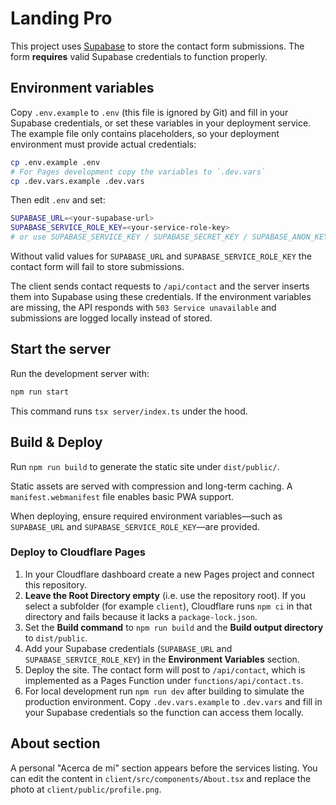 # Landing Pro

This project uses [Supabase](https://supabase.com) to store the contact form submissions. The form **requires** valid Supabase credentials to function properly.

## Environment variables

Copy `.env.example` to `.env` (this file is ignored by Git) and fill in your Supabase credentials, or set these variables in your deployment service. The example file only contains placeholders, so your deployment environment must provide actual credentials:


```bash
cp .env.example .env
# For Pages development copy the variables to `.dev.vars`
cp .dev.vars.example .dev.vars
```

Then edit `.env` and set:

```bash
SUPABASE_URL=<your-supabase-url>
SUPABASE_SERVICE_ROLE_KEY=<your-service-role-key>
# or use SUPABASE_SERVICE_KEY / SUPABASE_SECRET_KEY / SUPABASE_ANON_KEY
```

Without valid values for `SUPABASE_URL` and `SUPABASE_SERVICE_ROLE_KEY` the
contact form will fail to store submissions.

The client sends contact requests to `/api/contact` and the server inserts them into Supabase using these credentials. If the environment variables are missing, the API responds with `503 Service unavailable` and submissions are logged locally instead of stored.

## Start the server

Run the development server with:

```bash
npm run start
```
This command runs `tsx server/index.ts` under the hood.

## Build & Deploy

Run `npm run build` to generate the static site under `dist/public/`.

Static assets are served with compression and long-term caching. A
`manifest.webmanifest` file enables basic PWA support.

When deploying, ensure required environment variables—such as `SUPABASE_URL` and
`SUPABASE_SERVICE_ROLE_KEY`—are provided.

### Deploy to Cloudflare Pages

1. In your Cloudflare dashboard create a new Pages project and connect this
   repository.
2. **Leave the Root Directory empty** (i.e. use the repository root). If you
   select a subfolder (for example `client`), Cloudflare runs `npm ci` in that
   directory and fails because it lacks a `package-lock.json`.
3. Set the **Build command** to `npm run build` and the **Build output
   directory** to `dist/public`.
4. Add your Supabase credentials (`SUPABASE_URL` and
   `SUPABASE_SERVICE_ROLE_KEY`) in the **Environment Variables** section.
5. Deploy the site. The contact form will post to `/api/contact`, which is
   implemented as a Pages Function under `functions/api/contact.ts`.
6. For local development run `npm run dev` after building to simulate the
   production environment. Copy `.dev.vars.example` to `.dev.vars` and fill in
   your Supabase credentials so the function can access them locally.
   
## About section

A personal "Acerca de mí" section appears before the services listing. You can edit the content in `client/src/components/About.tsx` and replace the photo at `client/public/profile.png`.

